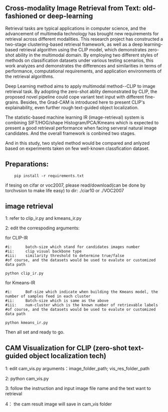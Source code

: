 #####
Cross-modality Image Retrieval from Text: old-fashioned or deep-learning
-------------------------------------------------------------------------

Retrieval tasks are typical applications in computer science, and the advancement of multimedia technology has brought new requirements for retrieval across different modalities. 
This research project has constructed a two-stage clustering-based retrieval framework, as well as a deep learning-based retrieval algorithm using the CLIP model, 
which demonstrates zero-shot ability in the multimodal domain. By employing two different styles of methods on classification datasets under various testing scenarios, 
this work analyzes and demonstrates the differences and similarities in terms of performance, computational requirements, and application environments of the retrieval algorithms.

Deep Learning method aims to apply multimodal method--CLIP to image retrieval task.
By adopting the zero-shot ablity demonstrated by CLIP, the proposed novel pipeline could
cope variant text input with different fine-grains. Besides, the Grad-CAM is introduced
here to present CLIP's explainability, even further rough text-guided object localization.

The statistic-based machine learning IR (image-retrieval) system
is combining SIFT/HOG/shape Histogram/PCA/Kmeans which is expected to present a good 
retrieval performance when facing serveral natural image candidates. And the overall framework is conbined two stages.

And in this study, two styled method would be compared and anlyzed based on experiments taken
on few well-known classfication dataset.
#####




Preparations:
--------------

        pip install -r requirements.txt

if tesing on cifar or voc2007, please read/download(can be done by torchvsion to make life easy) to dir: ./ciar10 or ./VOC2007




image retrieval
-----------------


1: refer to clip_ir.py and kmeans_ir.py

2: edit the correspoding arguments:

for CLIP-IR

    #i:      batch-size which stand for candidates images number
    #ii:     clip visual backbone type
    #iii:    similarity threshold to determine true/false
    #of course, and the datasets would be used to evalute or customized data path
    
    python clip_ir.py
    
for Kmeans-IR

    #i:      BoF-size which indicate when building the Kmeans model, the number of samples feed in each cluster
    #ii:     Batch-size which is same as the above 
    #iii:    num-cluster which is the known number of retrievable labels
    #of course, and the datasets would be used to evalute or customized data path
    
    python kmeans_ir.py
    
Then all set and ready to go.




CAM Visualization for CLIP
(zero-shot text-guided object localization tech)
-------------------------------------------------

1: edit cam_vis.py arguments：image_folder_path;               vis_res_folder_path

2: python cam_vis.py

3: follow the instruction and input image file name and the text want to retrieval

4： the cam result image will save in cam_vis folder
